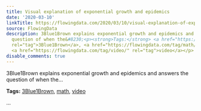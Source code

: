 ```yaml
---
title: Visual explanation of exponential growth and epidemics
date: '2020-03-10'
linkTitle: https://flowingdata.com/2020/03/10/visual-explanation-of-exponential-growth-and-epidemics/
source: FlowingData
description: 3Blue1Brown explains exponential growth and epidemics and answers the
  question of when the&#8230;<p><strong>Tags:</strong> <a href="https://flowingdata.com/tag/3blue1brown/"
  rel="tag">3Blue1Brown</a>, <a href="https://flowingdata.com/tag/math/" rel="tag">math</a>,
  <a href="https://flowingdata.com/tag/video/" rel="tag">video</a></p> ...
disable_comments: true
---
```

3Blue1Brown explains exponential growth and epidemics and answers the question of when the&#8230;<p><strong>Tags:</strong> <a href="https://flowingdata.com/tag/3blue1brown/" rel="tag">3Blue1Brown</a>, <a href="https://flowingdata.com/tag/math/" rel="tag">math</a>, <a href="https://flowingdata.com/tag/video/" rel="tag">video</a></p> ...
